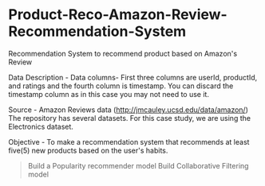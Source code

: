 # Product-Reco-Amazon-Review-Recommendation-System
Recommendation System to recommend product based on Amazon's Review

Data Description -
Data columns- First three columns are userId, productId, and ratings and the fourth column is timestamp. You can discard the timestamp column as in this case you may not need to use it.

Source - Amazon Reviews data (http://jmcauley.ucsd.edu/data/amazon/) The repository has several datasets. For this case study, we are using the Electronics dataset.

Objective - To make a recommendation system that recommends at least five(5) new products based on the user's habits.
> Build a Popularity recommender model
> Build Collaborative Filtering model

